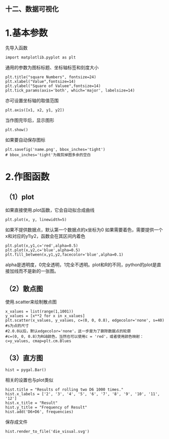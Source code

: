 ## 十二、数据可视化
# 1.基本参数
先导入函数
```
import matplotlib.pyplot as plt
```
通用的参数为图标标题、坐标轴标签和刻度大小
```
plt.title("square Numbers", fontsize=24)
plt.xlabel("Value",fontsize=14)
plt.ylabel("Square of Valuee",fontsize=14)
plt.tick_params(axis='both', which='major', labelsize=14)
```
亦可设置坐标轴的取值范围
```
plt.axis([x1, x2, y1, y2])
```
当作图完毕后，显示图形
```
plt.show()
```
如果要自动保存图标
```
plt.savefig('name.png', bbox_inches='tight')
# bbox_inches='tight'为裁剪掉图多余的空白
```
# 2.作图函数
## （1）plot
如果直接使用.plot函数，它会自动拟合成曲线
```
plt.plot(x, y, linewidth=5)
```
如果不提供数据点，默认第一个数据点的x坐标为0
如果需要着色，需要提供一个x和对应的y1\y2，函数会在其区间内着色
```
plt.plot(x,y1,c='red',alpha=0.5)
plt.plot(x,y2,c='blue',alpha=0.5)
plt.fill_between(x,y1,y2,facecolor='blue',alpha=0.1)
```
alpha是透明度，0完全透明，1完全不透明。plot和R的不同，python的plot是直接加线而不是新的一张图。
## （2）散点图
使用.scatter来绘制散点图
```
x_values = list(range(1,1001))
y_values = [x**2 for x in x_values]
plt.scatter(x_values, y_values, c=(0, 0, 0.8), edgecolor='none', s=40)
#s为点的尺寸
#2.0.0以后，默认edgecolor='none'，这一步是为了删除数据点的轮廓
#c=(0, 0, 0.8)为RGB颜色，当然也可以使用c = 'red'，或者使用颜色映射：c=y_values, cmap=plt.cm.Blues
```
## （3）直方图
```
hist = pygal.Bar()
```
相关的设置也与plot类似
```
hist.title = "Results of rolling two D6 1000 times."
hist.x_labels = ['2', '3', '4', '5', '6', '7', '8', '9', '10', '11', '12']
hist.x_title = "Result"
hist.y_title = "Frequency of Result"
hist.add('D6+D6', frequencies)
```
保存成文件
```
hist.render_to_file('die_visual.svg')
```
